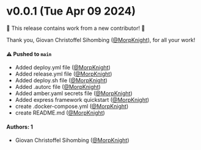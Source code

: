 # v0.0.1 (Tue Apr 09 2024)

:tada: This release contains work from a new contributor! :tada:

Thank you, Giovan Christoffel Sihombing ([@MorpKnight](https://github.com/MorpKnight)), for all your work!

#### ⚠️ Pushed to `main`

- Added deploy.yml file ([@MorpKnight](https://github.com/MorpKnight))
- Added release.yml file ([@MorpKnight](https://github.com/MorpKnight))
- Added deploy.sh file ([@MorpKnight](https://github.com/MorpKnight))
- Added .autorc file ([@MorpKnight](https://github.com/MorpKnight))
- Added amber.yaml secrets file ([@MorpKnight](https://github.com/MorpKnight))
- Added express framework quickstart ([@MorpKnight](https://github.com/MorpKnight))
- create .docker-compose.yml ([@MorpKnight](https://github.com/MorpKnight))
- create README.md ([@MorpKnight](https://github.com/MorpKnight))

#### Authors: 1

- Giovan Christoffel Sihombing ([@MorpKnight](https://github.com/MorpKnight))
